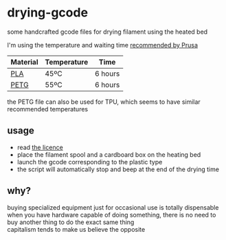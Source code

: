 # drying-gcode

some handcrafted gcode files for drying filament using the heated bed

I'm using the temperature and waiting time [recommended by Prusa](https://help.prusa3d.com/article/drying-filament_332086#drying-methods)

| Material | Temperature | Time |
| --- | --- | --- |
| [PLA](https://github.com/OniriCorpe/drying-gcode/blob/main/PLA%20(6h).gcode) | 45ºC | 6 hours |
| [PETG](https://github.com/OniriCorpe/drying-gcode/blob/main/PETG-TPU%20(6h).gcode) | 55ºC | 6 hours |

the PETG file can also be used for TPU, which seems to have similar recommended temperatures

## usage

- read [the licence](https://github.com/OniriCorpe/drying-gcode/blob/main/LICENCE.md)
- place the filament spool and a cardboard box on the heating bed
- launch the gcode corresponding to the plastic type
- the script will automatically stop and beep at the end of the drying time

## why?

buying specialized equipment just for occasional use is totally dispensable  
when you have hardware capable of doing something, there is no need to buy another thing to do the exact same thing  
capitalism tends to make us believe the opposite
